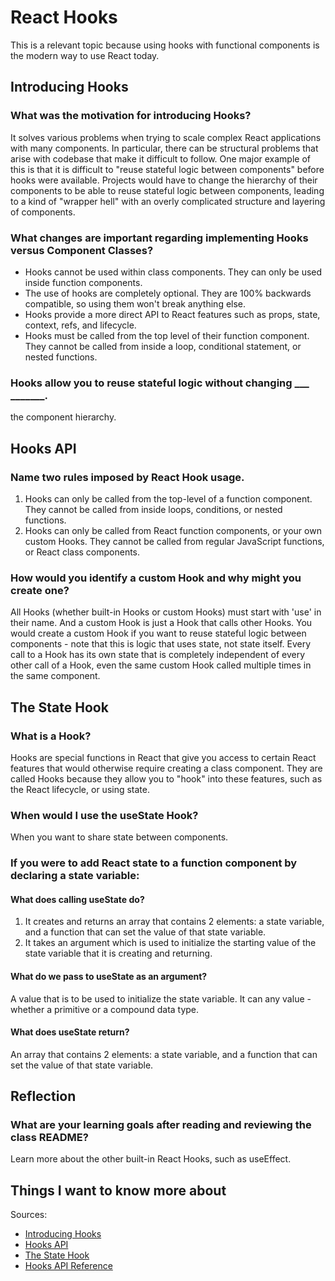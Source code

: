 # React Hooks

This is a relevant topic because using hooks with functional components is the modern way to use React today.

## Introducing Hooks

### What was the motivation for introducing Hooks?

It solves various problems when trying to scale complex React applications with many components. In particular, there can be structural problems that arise with codebase that make it difficult to follow. One major example of this is that it is difficult to "reuse stateful logic between components" before hooks were available. Projects would have to change the hierarchy of their components to be able to reuse stateful logic between components, leading to a kind of "wrapper hell" with an overly complicated structure and layering of components.

### What changes are important regarding implementing Hooks versus Component Classes?

- Hooks cannot be used within class components. They can only be used inside function components.
- The use of hooks are completely optional. They are 100% backwards compatible, so using them won't break anything else.
- Hooks provide a more direct API to React features such as props, state, context, refs, and lifecycle.
- Hooks must be called from the top level of their function component. They cannot be called from inside a loop, conditional statement, or nested functions.

### Hooks allow you to reuse stateful logic without changing ___ _______.

the component hierarchy.

## Hooks API

### Name two rules imposed by React Hook usage.

1) Hooks can only be called from the top-level of a function component. They cannot be called from inside loops, conditions, or nested functions.
2) Hooks can only be called from React function components, or your own custom Hooks. They cannot be called from regular JavaScript functions, or React class components.

### How would you identify a custom Hook and why might you create one?

All Hooks (whether built-in Hooks or custom Hooks) must start with 'use' in their name. And a custom Hook is just a Hook that calls other Hooks. You would create a custom Hook if you want to reuse stateful logic between components - note that this is logic that uses state, not state itself. Every call to a Hook has its own state that is completely independent of every other call of a Hook, even the same custom Hook called multiple times in the same component.

## The State Hook

### What is a Hook?

Hooks are special functions in React that give you access to certain React features that would otherwise require creating a class component. They are called Hooks because they allow you to "hook" into these features, such as the React lifecycle, or using state.

### When would I use the useState Hook?

When you want to share state between components.

### If you were to add React state to a function component by declaring a state variable:

#### What does calling useState do?

1) It creates and returns an array that contains 2 elements: a state variable, and a function that can set the value of that state variable.
2) It takes an argument which is used to initialize the starting value of the state variable that it is creating and returning.

#### What do we pass to useState as an argument?

A value that is to be used to initialize the state variable. It can any value - whether a primitive or a compound data type.

#### What does useState return?

An array that contains 2 elements: a state variable, and a function that can set the value of that state variable.

## Reflection

### What are your learning goals after reading and reviewing the class README?

Learn more about the other built-in React Hooks, such as useEffect.

## Things I want to know more about

Sources:

- [Introducing Hooks](https://reactjs.org/docs/hooks-intro.html#motivation)
- [Hooks API](https://reactjs.org/docs/hooks-overview.html)
- [The State Hook](https://reactjs.org/docs/hooks-state.html)
- [Hooks API Reference](https://reactjs.org/docs/hooks-reference.html)
